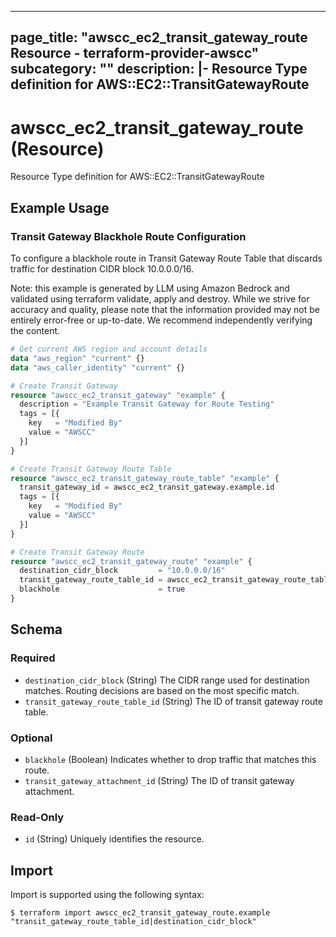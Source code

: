 
---
page_title: "awscc_ec2_transit_gateway_route Resource - terraform-provider-awscc"
subcategory: ""
description: |-
  Resource Type definition for AWS::EC2::TransitGatewayRoute
---

# awscc_ec2_transit_gateway_route (Resource)

Resource Type definition for AWS::EC2::TransitGatewayRoute

## Example Usage

### Transit Gateway Blackhole Route Configuration

To configure a blackhole route in Transit Gateway Route Table that discards traffic for destination CIDR block 10.0.0.0/16.
                                
Note: this example is generated by LLM using Amazon Bedrock and validated using terraform validate, apply and destroy. While we strive for accuracy and quality, please note that the information provided may not be entirely error-free or up-to-date. We recommend independently verifying the content.

```terraform
# Get current AWS region and account details
data "aws_region" "current" {}
data "aws_caller_identity" "current" {}

# Create Transit Gateway
resource "awscc_ec2_transit_gateway" "example" {
  description = "Example Transit Gateway for Route Testing"
  tags = [{
    key   = "Modified By"
    value = "AWSCC"
  }]
}

# Create Transit Gateway Route Table
resource "awscc_ec2_transit_gateway_route_table" "example" {
  transit_gateway_id = awscc_ec2_transit_gateway.example.id
  tags = [{
    key   = "Modified By"
    value = "AWSCC"
  }]
}

# Create Transit Gateway Route
resource "awscc_ec2_transit_gateway_route" "example" {
  destination_cidr_block         = "10.0.0.0/16"
  transit_gateway_route_table_id = awscc_ec2_transit_gateway_route_table.example.id
  blackhole                      = true
}
```

<!-- schema generated by tfplugindocs -->
## Schema

### Required

- `destination_cidr_block` (String) The CIDR range used for destination matches. Routing decisions are based on the most specific match.
- `transit_gateway_route_table_id` (String) The ID of transit gateway route table.

### Optional

- `blackhole` (Boolean) Indicates whether to drop traffic that matches this route.
- `transit_gateway_attachment_id` (String) The ID of transit gateway attachment.

### Read-Only

- `id` (String) Uniquely identifies the resource.

## Import

Import is supported using the following syntax:

```shell
$ terraform import awscc_ec2_transit_gateway_route.example "transit_gateway_route_table_id|destination_cidr_block"
```
